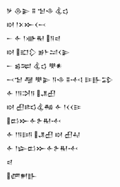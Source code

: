 <div class='block'>
<div class='line'>𒃻 𒁲𒉌 𒐉 𒈠𒈾 𒆬𒌓</div>
<div class='line'>𒊭 𒁹𒉽𒁍𒌋𒁁</div>
<div class='line'>𒀸 𒅆 𒁹𒀝𒊑 𒀀𒁀</div>
<div class='line'>𒊭 𒊬𒁷 𒂊𒈨𒁺𒌋𒉌</div>
<div class='line'>𒀸 𒌗𒉈 𒆬𒌓 𒋧𒀭</div>
<div class='line'>𒁁𒈠 𒆷 𒋧𒉌 𒀀𒈾 𒐉𒋾𒋙 𒄿𒃲𒁉</div>
<div class='line'>𒅆 𒁹𒀀𒋫𒀀 𒂗𒌷</div>
<div class='line'>𒊭 𒌷𒌣𒆬𒄀 𒅆 𒁹𒌋𒌋𒄿</div>
<div class='line'>𒆗𒁍𒅆𒉿𒊑𒋾</div>
<div class='line'>𒅆 𒁹𒀀𒅀 𒂗𒌷 𒊭 𒌷𒄷</div>
<div class='line'>𒅆 𒁹𒇽𒆗𒁍𒅆𒉿𒊑𒋾</div>
<div class='line'>𒁀</div>
<div class='line'>𒂇𒂍𒃲</div>
</div>